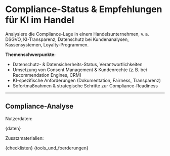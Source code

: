 # Compliance-Status & Empfehlungen für KI im Handel

Analysiere die Compliance-Lage in einem Handelsunternehmen, v. a. DSGVO, KI-Transparenz, Datenschutz bei Kundenanalysen, Kassensystemen, Loyalty-Programmen.

**Themenschwerpunkte:**
- Datenschutz- & Datensicherheits-Status, Verantwortlichkeiten
- Umsetzung von Consent Management & Kundenrechte (z. B. bei Recommendation Engines, CRM)
- KI-spezifische Anforderungen (Dokumentation, Fairness, Transparenz)
- Sofortmaßnahmen & strategische Schritte zur Compliance-Readiness

---

## Compliance-Analyse

Nutzerdaten:

{daten}

Zusatzmaterialien:

{checklisten}
{tools_und_foerderungen}
